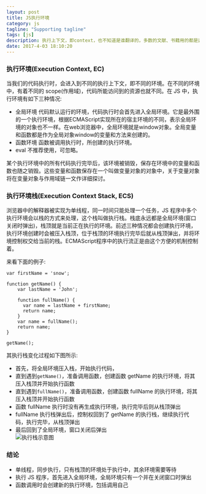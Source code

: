 ```yaml
---
layout: post
title: JS执行环境
category: js
tagline: "Supporting tagline"
tags: [js]
description: 执行上下文，即context，也不知道是谁翻译的，多数的文献、书籍用的都是这个词。还记得第一次接触这个词时的惆怅、迷惘、不知所措，扶了扶眼镜，翻开大辞典，还是翻译成环境比较接地气。JS执行上下文，即JS的执行环境。
date: 2017-4-03 18:10:20
---
```


### 执行环境(Execution Context, EC)

当我们的代码执行时，会进入到不同的执行上下文，即不同的环境。在不同的环境中，有着不同的 scope(作用域)，代码所能访问到的资源也就不同。在 JS 中，执行环境有如下三种情况:

- 全局环境
  代码默认运行的环境，代码执行时会首先进入全局环境。它是最外围的一个执行环境，根据ECMAScript实现所在的宿主环境的不同，表示全局环境的对象也不一样。在web浏览器中，全局环境就是window对象。全局变量和函数都是作为全局对象window的变量和方法来创建的。
- 函数环境
  函数被调用执行时，所创建的执行环境。
- eval
  不推荐使用，可忽略。

某个执行环境中的所有代码执行完毕后，该环境被销毁，保存在环境中的变量和函数也随之销毁。这些变量和函数保存在一个叫做变量对象的对象中，关于变量对象将在变量对象与作用域链一文作详细探讨。

### 执行环境栈(Execution Context Stack, ECS)

浏览器中的解释器被实现为单线程，同一时间只能处理一个任务，JS 程序中多个执行环境会以栈的方式来处理，这个栈叫做执行栈。栈底永远都是全局环境(窗口关闭时弹出)，栈顶就是当前正在执行的环境。前述三种情况都会创建执行环境，执行环境创建时会被压入栈顶，位于栈顶的环境执行完毕后就从栈顶弹出，并将环境控制权交给当前的栈。ECMAScript程序中的执行流正是由这个方便的机制控制着。

来看下面的例子:

```
var firstName = 'snow';

function getName() {
    var lastName = 'John';

    function fullName() {
      var name = lastName + firstName;
      return name;
    }
    var name = fullName();
    return name;
}

getName();
```

其执行栈变化过程如下图所示:

- 首先，将全局环境压入栈，开始执行代码，
- 直到遇到`getName()`，准备调用函数，创建函数 getName 的执行环境，将其压入栈顶并开始执行函数
- 直到遇到`fullName()`，准备调用函数，创建函数 fullName 的执行环境，将其压入栈顶并开始执行函数
- 函数 fullName 执行时没有再生成执行环境，执行完毕后则从栈顶弹出
- fullName 执行栈弹出后，控制权回到了 getName 的执行栈，继续执行代码，执行完毕，从栈顶弹出
- 最后回到了全局环境，窗口关闭后弹出
  <img style="display:block; margin: auto;" alt="执行栈示意图" src="https://i.imgur.com/DLihUKi.png" />

### 结论

- 单线程，同步执行，只有栈顶的环境处于执行中，其余环境需要等待
- 执行 JS 程序，首先进入全局环境，全局环境只有一个并在关闭窗口时弹出
- 函数调用时会创建新的执行环境，包括调用自己
